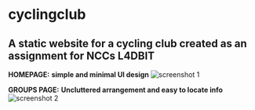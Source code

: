 # cyclingclub
## A static website for a cycling club created as an assignment for NCCs L4DBIT


**HOMEPAGE:**
**simple and minimal UI design**
![screenshot 1](https://cloud.githubusercontent.com/assets/15701207/26366405/a83e94e0-3ff3-11e7-8212-67380c0c9f84.png)






**GROUPS PAGE:**
**Uncluttered arrangement and easy to locate info**
![screenshot 2](https://cloud.githubusercontent.com/assets/15701207/26367823/934eed64-3ff8-11e7-8a9a-5f6d758e3f94.png)

